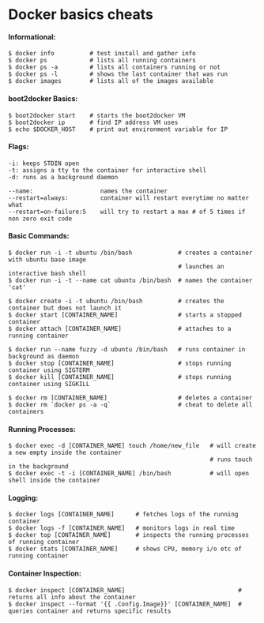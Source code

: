Docker basics cheats
====================

#### Informational:

	$ docker info          # test install and gather info
	$ docker ps            # lists all running containers
	$ docker ps -a 		   # lists all containers running or not
	$ docker ps -l 		   # shows the last container that was run
	$ docker images		   # lists all of the images available


#### boot2docker Basics:

	$ boot2docker start    # starts the boot2docker VM
	$ boot2docker ip       # find IP address VM uses 
	$ echo $DOCKER_HOST    # print out environment variable for IP


#### Flags:

	-i: keeps STDIN	open
	-t: assigns a tty to the container for interactive shell
	-d: runs as a background daemon

	--name:                   names the container
	--restart=always:         container will restart everytime no matter what
	--restart=on-failure:5    will try to restart a max # of 5 times if non zero exit code


#### Basic Commands:

	$ docker run -i -t ubuntu /bin/bash		        # creates a container with ubuntu base image
											        # launches an interactive bash shell
	$ docker run -i -t --name cat ubuntu /bin/bash	# names the container 'cat'

	$ docker create -i -t ubuntu /bin/bash			# creates the container but does not launch it							        
	$ docker start [CONTAINER_NAME]                 # starts a stopped container
	$ docker attach [CONTAINER_NAME]				# attaches to a running container

	$ docker run --name fuzzy -d ubuntu /bin/bash   # runs container in background as daemon
	$ docker stop [CONTAINER_NAME]                  # stops running container using SIGTERM
	$ docker kill [CONTAINER_NAME]                  # stops running container using SIGKILL

	$ docker rm [CONTAINER_NAME]                    # deletes a container
	$ docker rm `docker ps -a -q`					# cheat to delete all containers

#### Running Processes:

	$ docker exec -d [CONTAINER_NAME] touch /home/new_file   # will create a new empty inside the container
															 # runs touch in the background
	$ docker exec -t -i [CONTAINER_NAME] /bin/bash           # will open shell inside the container


#### Logging:

	$ docker logs [CONTAINER_NAME] 		# fetches logs of the running container
	$ docker logs -f [CONTAINER_NAME]	# monitors logs in real time
	$ docker top [CONTAINER_NAME]       # inspects the running processes of running container
	$ docker stats [CONTAINER_NAME]     # shows CPU, memory i/o etc of running container

#### Container Inspection:

	$ docker inspect [CONTAINER_NAME]                                # returns all info about the container 
	$ docker inspect --format '{{ .Config.Image}}' [CONTAINER_NAME]  # queries container and returns specific results




